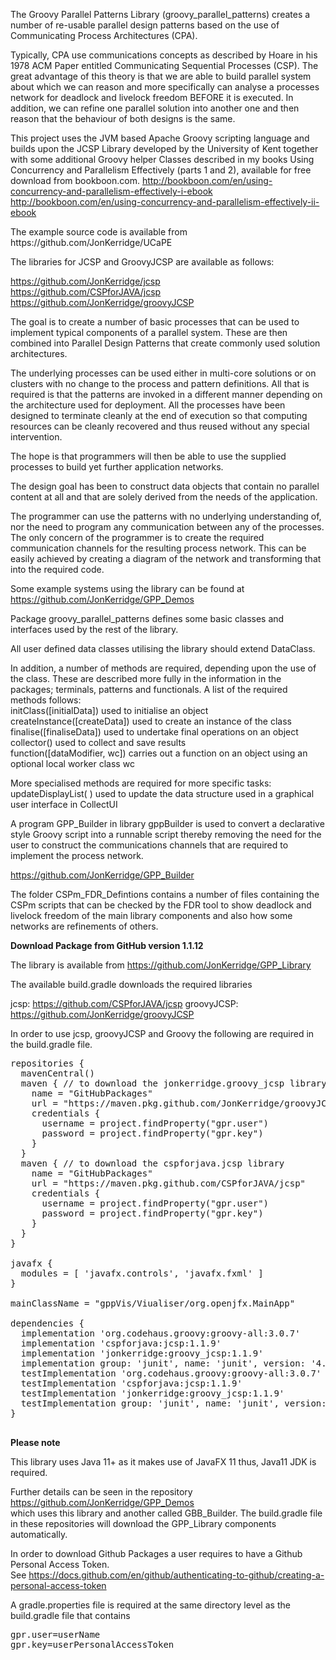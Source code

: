 The Groovy Parallel Patterns Library (groovy_parallel_patterns)
creates a number of re-usable parallel design patterns
based on the use of Communicating Process Architectures (CPA).<p>

Typically, CPA use communications concepts as described by Hoare
in his 1978 ACM Paper entitled Communicating Sequential Processes (CSP).
The great advantage of this theory is that we are able to build parallel
system about which we can reason and more specifically can analyse a
processes network for deadlock and livelock freedom BEFORE it is executed.
In addition, we can refine one parallel solution into another one and then
reason that the behaviour of both designs is the same.<p>

This project uses the JVM based Apache Groovy scripting language and builds upon the
JCSP Library developed by the University of Kent together with some additional
Groovy helper Classes described in my books Using Concurrency and
Parallelism Effectively (parts 1 and 2), available for free download
from bookboon.com.
    http://bookboon.com/en/using-concurrency-and-parallelism-effectively-i-ebook
    http://bookboon.com/en/using-concurrency-and-parallelism-effectively-ii-ebook
<p>
The example source code is available from https://github.com/JonKerridge/UCaPE<p>
The libraries for JCSP and GroovyJCSP are available as follows:<br>

https://github.com/JonKerridge/jcsp<br>
https://github.com/CSPforJAVA/jcsp<br>
https://github.com/JonKerridge/groovyJCSP <p>

The goal is to create a number of basic processes that can be used to
implement typical components of a parallel system. These are then combined
into Parallel Design Patterns that create commonly used solution architectures.<p>

The underlying processes can be used either in multi-core solutions or on
clusters with no change to the process and pattern definitions. All that
is required is that the patterns are invoked in a different manner
depending on the architecture used for deployment. All the processes have
been designed to terminate cleanly at the end of execution so that computing
resources can be cleanly recovered and thus reused without any special intervention.<p>

The hope is that programmers will then be able to use the supplied processes
to build yet further application networks.<p>

The design goal has been to construct data objects that contain no parallel
content at all and that are solely derived from the needs of the application. <p>

The programmer can use the patterns with no underlying understanding of,
nor the need to program any communication between any of the processes. The
only concern of the programmer is to create the required communication
channels for the resulting process network. This can be easily achieved by
creating a diagram of the network and transforming that into the required code.<p>

Some example systems using the library can be found at  
https://github.com/JonKerridge/GPP_Demos<br>

Package groovy_parallel_patterns defines some basic classes and interfaces 
used by the rest of the library.<p>
 
All user defined data classes utilising the library should extend DataClass.<p>
 
In addition, a number of methods are required, depending upon the use of the class.
These are described more fully in the information in the packages; 
terminals, patterns and functionals.  A list
of the required methods follows: <br>
initClass([initialData]) used to initialise an object<br>
createInstance([createData]) used to create an instance of the class<br>
finalise([finaliseData]) used to undertake final operations on an object<br>
collector() used to collect and save results<br>
function([dataModifier, wc]) carries out a function on an object using an optional local worker class wc<p>
 
More specialised methods are required for more specific tasks: <br>
updateDisplayList( ) used to update the data structure used in a 
graphical user interface in CollectUI<br>

A program GPP_Builder in library gppBuilder is used to convert a declarative style 
Groovy script into a runnable script thereby removing the need for the user 
to construct the communications channels that are required to implement 
the process network.

https://github.com/JonKerridge/GPP_Builder  

The folder CSPm_FDR_Defintions contains a number of files containing the 
CSPm scripts that can be checked by the FDR tool to show deadlock 
and livelock freedom of the main library components
and also how some networks are refinements of others.

**Download Package from GitHub version 1.1.12**

The library is available from
https://github.com/JonKerridge/GPP_Library

The available build.gradle downloads the required libraries

jcsp: https://github.com/CSPforJAVA/jcsp 
groovyJCSP: https://github.com/JonKerridge/groovyJCSP 

In order to use jcsp, groovyJCSP and Groovy the following are required 
in the build.gradle file.
<pre>
repositories {
  mavenCentral()
  maven { // to download the jonkerridge.groovy_jcsp library
    name = "GitHubPackages"
    url = "https://maven.pkg.github.com/JonKerridge/groovyJCSP"
    credentials {
      username = project.findProperty("gpr.user")
      password = project.findProperty("gpr.key")
    }
  }
  maven { // to download the cspforjava.jcsp library
    name = "GitHubPackages"
    url = "https://maven.pkg.github.com/CSPforJAVA/jcsp"
    credentials {
      username = project.findProperty("gpr.user")
      password = project.findProperty("gpr.key")
    }
  }
}

javafx {
  modules = [ 'javafx.controls', 'javafx.fxml' ]
}

mainClassName = "gppVis/Viualiser/org.openjfx.MainApp"

dependencies {
  implementation 'org.codehaus.groovy:groovy-all:3.0.7'
  implementation 'cspforjava:jcsp:1.1.9'
  implementation 'jonkerridge:groovy_jcsp:1.1.9'
  implementation group: 'junit', name: 'junit', version: '4.13.1'
  testImplementation 'org.codehaus.groovy:groovy-all:3.0.7'
  testImplementation 'cspforjava:jcsp:1.1.9'
  testImplementation 'jonkerridge:groovy_jcsp:1.1.9'
  testImplementation group: 'junit', name: 'junit', version: '4.13.1'
}

</pre>

**Please note**

This library uses Java 11+ as it makes use of JavaFX 11 thus, Java11 JDK is required.

Further details can be seen in the repository
https://github.com/JonKerridge/GPP_Demos   
which uses this library and another called GBB_Builder. The build.gradle file in these
repositories will download the GPP_Library components automatically.

In order to download Github Packages a user requires to have a Github Personal Access Token.  
See https://docs.github.com/en/github/authenticating-to-github/creating-a-personal-access-token  

A gradle.properties file is required at the same directory level as the build.gradle file that contains

<pre>
gpr.user=userName
gpr.key=userPersonalAccessToken
</pre>
